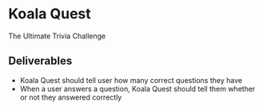 # Koala Quest
The Ultimate Trivia Challenge

## Deliverables
* Koala Quest should tell user how many correct questions they have
* When a user answers a question, Koala Quest should tell them whether or not they answered correctly
